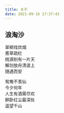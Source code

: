 ```yaml
---
title: 关于
date: 2021-09-16 17:37:43
---
```


## 浪淘沙

翠柳戏炊烟  
莠草疏栏   
桃源别有一片天   
解剑放舟清波上  
随遇而安  

鸳鸯不羡仙  
今夕何年  
人生有酒需尽欢  
醉卧红尘最深处  
遥望千山 
